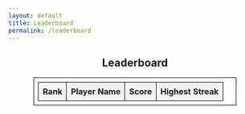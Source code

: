 ```yaml
---
layout: default
title: Leaderboard
permalink: /leaderboard
---
```


<div id="leaderboardContainer">
  <h2>Leaderboard</h2>
  <table id="leaderboardTable">
    <thead>
      <tr>
        <th>Rank</th>
        <th>Player Name</th>
        <th>Score</th>
        <th>Highest Streak</th>
      </tr>
    </thead>
    <tbody>
      <!-- Leaderboard entries will be inserted here by JavaScript -->
    </tbody>
  </table>
  <p id="error" style="display: none; color: red;">Could not load the leaderboard. Please try again later.</p>
</div>

<script>
  // Example static data for demonstration
  const exampleLeaderboardData = [
    { playerName: "Emu", score: 110, highestStreak: 4 },
    { playerName: "Tay Kim", score: 90, highestStreak: 9 },
    { playerName: "Ethan Tran", score: 80, highestStreak: 8 },
    { playerName: "Anthony Bazhenov", score: 70, highestStreak: 7 },
    { playerName: "Test", score: 0, highestStreak: 0 }
  ];

  // Immediately invoke this function to render the example data
  (function renderExampleLeaderboard() {
    const leaderboardTable = document.getElementById('leaderboardTable').getElementsByTagName('tbody')[0];
    exampleLeaderboardData.forEach((player, index) => {
      let row = leaderboardTable.insertRow();
      let rankCell = row.insertCell(0);
      let nameCell = row.insertCell(1);
      let scoreCell = row.insertCell(2);
      let streakCell = row.insertCell(3);

      rankCell.innerHTML = index + 1;
      nameCell.innerHTML = player.playerName;
      scoreCell.innerHTML = player.score;
      streakCell.innerHTML = player.highestStreak;
    });
  })();
</script>

<style>
  #leaderboardContainer {
    text-align: center;
  }
  #leaderboardTable {
    margin: auto;
    width: 80%;
    border-collapse: collapse;
  }
  #leaderboardTable, #leaderboardTable th, #leaderboardTable td {
    border: 1px solid black;
    padding: 8px;
    text-align: left;
  }
  #leaderboardTable th {
    background-color: #f2f2f2;
  }
</style>